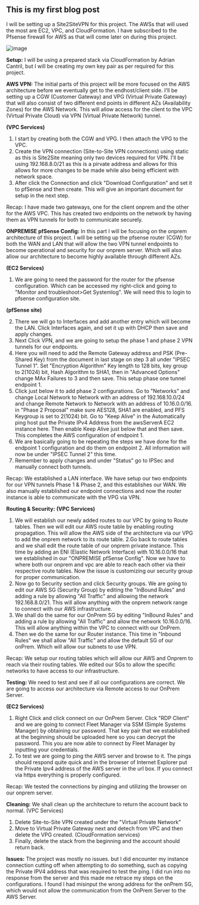 ## This is my first blog post
I will be setting up a Site2SiteVPN for this project.
The AWSs that will used the most are EC2, VPC, and CloudFormation.
I have subscribed to the Pfsense firewall for AWS as that will come later on during this project.

![image](https://github.com/bfr767/bfr767.github.io/assets/143942461/b1db59fb-078e-49fa-8343-0effeac07ccc)


**Setup:** I will be using a prepared stack via CloudFormation by Adrian Cantril, but I will be creating my own key pair as per required for this project.

**AWS VPN:** The initial parts of this project will be more focused on the AWS architecture before we eventually get to the endhost/client side. I'll be setting up a CGW (Customer Gateway) and VPG (Virtual Private Gateway) that will also consist of two different end points in different AZs (Availability Zones) for the AWS Network. This will allow access for the client to the VPC (Virtual Private Cloud) via VPN (Virtual Private Network) tunnel.

**(VPC Services)**
1. I start by creating both the CGW and VPG. I then attach the VPG to the VPC.
2. Create the VPN connection (Site-to-Site VPN connections) using static as this is Site2Site meaning only two devices required for VPN. I'll be using 192.168.8.0/21 as this is a pirvate address and allows for this allows for more changes to be made while also being efficient with network space.
3. After click the Connection and click "Download Configuration" and set it to pfSense and then create. This will give an important document for setup in the next step.

Recap: I have made two gateways, one for the client onprem and the other for the AWS VPC. This has created two endpoints on the network by having them as VPN tunnels for both to communicate securely.

**ONPREMISE pfSense Config:** In this part I will be focusing on the onprem architecture of this project. I will be setting up the pfsense router (CGW) for both the WAN and LAN that will allow the two VPN tunnel endpoints to become operational and security for our onprem server. Which will also allow our architecture to become highly available through different AZs.

**(EC2 Services)**
1. We are going to need the password for the router for the pfsense configuration. Which can be accessed my right-click and going to "Monitor and troubleshoot>Get Systemlog". We will need this to login to pfsense configuration site.

**(pfSense site)**

2. There we will go to Interfaces and add another entry which will become the LAN. Click Interfaces again, and set it up with DHCP then save and apply changes.
3. Next Click VPN, and we are going to setup the phase 1 and phase 2 VPN tunnels for our endpoints.
4. Here you will need to add the Remote Gateway address and PSK (Pre-Shared Key) from the document in last stage on step 3 all under "IPSEC Tunnel 1". Set "Encryption Algorithm" Key length to 128 bits, key group to 2(1024) bit, Hash Algorithm to SHA1, then in "Advanced Options" change MAx Failures to 3 and then save. This setup phase one tunnel endpoint 1.
5. Click just below it to add phase 2 configurations. Go to "Networks" and change Local Network to Network with an address of 192.168.10.0/24 and change Remote Network to Network with an address of 10.16.0.0/16. in "Phase 2 Proposal" make sure AES128, SHA1 are enabled, and PFS Keygroup is set to 2(1024) bit. Go to "Keep Alive" in the Automatically ping host put the Private IPv4 Address from the awsServerA EC2 instance here. Then enable Keep Alive just below that and then save. This completes the AWS configuration of endpoint 1.
6. We are basically going to be repeating the steps we have done for the endpoint 1 configuration and do them on endpoint 2. All information will now be under "IPSEC Tunnel 2" this time.
7. Remember to apply changes and under "Status" go to IPSec and manually connect both tunnels.

Recap: We established a LAN interface. We have setup our two endpoints for our VPN tunnels Phase 1 & Phase 2, and this establishes our WAN. We also manually established our endpoint connections and now the router instance is able to communicate with the VPG via VPN.

**Routing & Security:** 
**(VPC Services)**
1. We will establish our newly added routes to our VPC by going to Route tables. Then we will edit our AWS route table by enabling routing propagation. This will allow the AWS side of the architecture via our VPG to add the onprem network to its route table.
2.Go back to route tables and we shall edit the route table of our onprem private instance. This time by adding an ENI (Elastic Network Interface) with 10.16.0.0/16 that we established in our "ONPREMISE pfSense Config". Now we have to where both our onprem and vpc are able to reach each other via their respective route tables. Now the issue is customizing our security group for proper communication.
3. Now go to Security section and click Security groups. We are going to edit our AWS SG (Security Group) by editing the "InBound Rules" and adding a rule by allowing "All Traffic" and allowing the network 192.168.8.0/21. This will allow anything with the onprem network range to connect with our AWS infrastructure.
4. We shall do the same for our OnPrem SG by editing "InBound Rules" and adding a rule by allowing "All Traffic" and allow the network 10.16.0.0/16. This will allow anything within the VPC to connect with our OnPrem.
5. Then we do the same for our Router instance. This time in "Inbound Rules" we shall allow "All Traffic" and allow the default SG of our onPrem. Which will allow our subnets to use VPN.

Recap: We setup our routing tables which will allow our AWS and Onprem to reach via their routing tables. We edited our SGs to allow the specific networks to have access to our infrastructure.

**Testing:** We need to test and see if all our configurations are correct. We are going to access our architecture via Remote access to our OnPrem Server.

**(EC2 Services)**
1. Right Click and click connect on our OnPrem Server. Click "RDP Client" and we are going to connect Fleet Manager via SSM (Simple Systems Manager) by obtaining our password. That key pair that we established at the beginning should be uploaded here so you can decrypt the password. This you are now able to connect by Fleet Manager by inputting your credentials.
2. To test we are going to ping the AWS server and browse to it. The pings should respond quite quick and in the browser of Internet Explorer put the Private Ipv4 address of the AWS server in the url box. If you connect via https everything is properly configured.

Recap: We tested the connections by pinging and utilizing the browser on our onprem server.

**Cleaning:** We shall clean up the architecture to return the account back to normal.
(VPC Services)
1. Delete Site-to-Site VPN created under the "Virtual Private Network"
2. Move to Virtual Private Gateway next and detech from VPC and then delete the VPG created.
(CloudFormation services)
3. Finally, delete the stack from the beginning and the account should return back.

**Issues:** The project was mostly no issues. but I did encounter my instance connection cutting off when attempting to do something, such as copying the Private IPV4 address that was required to test the ping. I did run into no response from the server and this made me retrace my steps on the configurations. I found I had misinput the wrong address for the onPrem SG, which would not allow the communication from the OnPrem Server to the AWS Server.
